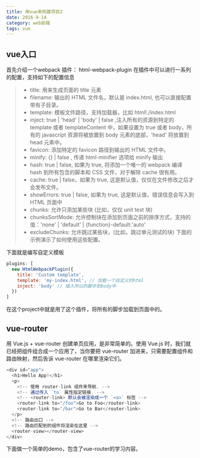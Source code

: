 ```yaml
---
title: 用vue来构建项目2
date: 2016-9-14
category: web前端
tags: vue
---
```


## vue入口

首先介绍一个webpack 插件： html-webpack-plugin
在插件中可以进行一系列的配置，支持如下的配置信息

> * title: 用来生成页面的 title 元素
> * filename: 输出的 HTML 文件名，默认是 index.html, 也可以直接配置带有子目录。
> * template: 模板文件路径，支持加载器，比如 html!./index.html
> * inject: true | 'head' | 'body' | false  ,注入所有的资源到特定的 template 或者 templateContent 中，如果设置为 true 或者 body，所有的 javascript 资源将被放置到 body 元素的底部，'head' 将放置到 head 元素中。
> * favicon: 添加特定的 favicon 路径到输出的 HTML 文件中。
> * minify: {} | false , 传递 html-minifier 选项给 minify 输出
> * hash: true | false, 如果为 true, 将添加一个唯一的 webpack 编译 hash 到所有包含的脚本和 CSS 文件，对于解除 cache 很有用。
> * cache: true | false，如果为 true, 这是默认值，仅仅在文件修改之后才会发布文件。
> * showErrors: true | false, 如果为 true, 这是默认值，错误信息会写入到 HTML 页面中
> * chunks: 允许只添加某些块 (比如，仅仅 unit test 块)
> * chunksSortMode: 允许控制块在添加到页面之前的排序方式，支持的值：'none' | 'default' | {function}-default:'auto'
> * excludeChunks: 允许跳过某些块，(比如，跳过单元测试的块) 
下面的示例演示了如何使用这些配置。

下面就是编写自定义模板
```javascript
plugins: [
  new HtmlWebpackPlugin({
    title: 'Custom template',
    template: 'my-index.html', // 加载一个自定义的html 
    inject: 'body' // 插入所以的脚步到body中
  })
]
```

在这个project中就是用了这个插件，将所有的脚步加载到页面中的。

## vue-router

用 Vue.js + vue-router 创建单页应用，是非常简单的。使用 Vue.js 时，我们就已经把组件组合成一个应用了，当你要把 vue-router 加进来，只需要配置组件和路由映射，然后告诉 vue-router 在哪里渲染它们。

```javascript
<div id="app">
  <h1>Hello App!</h1>
  <p>
    <!-- 使用 router-link 组件来导航. -->
    <!-- 通过传入 `to` 属性指定链接. -->
    <!-- <router-link> 默认会被渲染成一个 `<a>` 标签 -->
    <router-link to="/foo">Go to Foo</router-link>
    <router-link to="/bar">Go to Bar</router-link>
  </p>
  <!-- 路由出口 -->
  <!-- 路由匹配到的组件将渲染在这里 -->
  <router-view></router-view>
</div>
```

下面做一个简单的demo，包含了vue-router的学习内容。